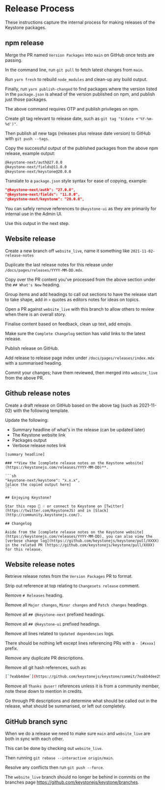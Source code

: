 # Release Process

These instructions capture the internal process for making releases of the Keystone packages.

## npm release

Merge the PR named `Version Packages` into `main` on GitHub once tests are passing.

In the command line, run `git pull` to fetch latest changes from `main`.

Run `yarn fresh` to rebuild `node_modules` and clean-up any build output.

Finally, run `yarn publish-changed` to find packages where the version listed in the `package.json` is ahead of the version published on npm, and publish just those packages.

The above command requires OTP and publish privileges on npm.

Create git tag relevant to release date, such as `git tag "$(date +'%Y-%m-%d')"`.

Then publish all new tags (releases plus release date version) to GitHub with `git push --tags`.

Copy the successful output of the published packages from the above npm release, example output:

```sh
@keystone-next/auth@27.0.0
@keystone-next/fields@11.0.0
@keystone-next/keystone@20.0.0
```

Translate to a `package.json` style syntax for ease of copying, example:

```json
"@keystone-next/auth": "27.0.0",
"@keystone-next/fields": "11.0.0",
"@keystone-next/keystone": "20.0.0",
```

You can safely remove references to `@keystone-ui` as they are primarily for internal use in the Admin UI.

Use this output in the next step.

## Website release

Create a new branch off `website_live`, name it something like `2021-11-02-release-notes`

Duplicate the last release notes for this release under `/docs/pages/releases/YYYY-MM-DD.mdx`.

Copy over the PR content you've processed from the above section under the `## What's New` heading.

Group items and add headings to call out sections to have the release start to take shape, add in `>` quotes as editors notes for ideas on topics.

Open a PR against `website_live` with this branch to allow others to review when there is an overall story.

Finalise content based on feedback, clean up text, add emojis.

Make sure the `Complete Changelog` section has valid links to the latest release.

Publish release on GitHub.

Add release to release page index under `/docs/pages/releases/index.mdx` with a summarised heading.

Commit your changes; have them reviewed, then merged into `website_live` from the above PR.

## Github release notes

Create a draft release on GitHub based on the above tag (such as 2021-11-02) with the following template.

Update the following:

- Summary headline of what's in the release (can be updated later)
- The Keystone website link
- Packages output
- Verbose release notes link

````
[summary headline]

### **View the [complete release notes on the Keystone website](https://keystonejs.com/releases/YYYY-MM-DD)**.

```sh
"keystone-next/keystone": "x.x.x",
[place the copied output here]
```

## Enjoying Keystone?

Star this repo 🌟 ☝️ or connect to Keystone on [Twitter](https://twitter.com/KeystoneJS) and in [Slack](http://community.keystonejs.com/).

## Changelog

Aside from the [complete release notes on the Keystone website](https://keystonejs.com/releases/YYYY-MM-DD), you can also view the [verbose change log](https://github.com/keystonejs/keystone/pull/XXXX) in the related PR (https://github.com/keystonejs/keystone/pull/XXXX) for this release.
````

## Website release notes

Retrieve release notes from the `Version Packages` PR to format.

Strip out reference at top relating to `Changesets release` comment.

Remove `# Releases` heading.

Remove all `Major changes`, `Minor changes` and `Patch changes` headings.

Remove all `## @keystone-next` prefixed headings.

Remove all `## @keystone-ui` prefixed headings.

Remove all lines related to `Updated dependencies` logs.

There should be nothing left except lines referencing PRs with a `- [#xxxx]` prefix.

Remove any duplicate PR descriptions.

Remove all git hash references, such as:

```sh
[`7eabb4dee`](https://github.com/keystonejs/keystone/commit/7eabb4dee2552f7baf1e0024d82011b179d418d4)
```

Remove all `Thanks @user!` references unless it is from a community member, note these down to mention in credits.

Go through PR descriptions and determine what should be called out in the release, what should be summarised, or left out completely.

## GitHub branch sync

When we do a release we need to make sure `main` and `website_live` are both in sync with each other.

This can be done by checking out `website_live`.

Then running `git rebase --interactive origin/main`.

Resolve any conflicts then run `git push --force`.

The `website_live` branch should no longer be behind in commits on the branches page <https://github.com/keystonejs/keystone/branches>.
